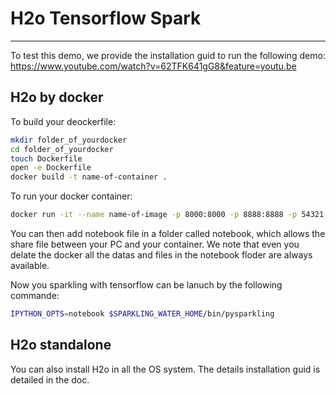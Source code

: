# H2o Tensorflow Spark
---
  To test this demo, we provide the installation guid to run the following demo:
  https://www.youtube.com/watch?v=62TFK641gG8&feature=youtu.be
## H2o by docker
To build your deockerfile:

```bash
mkdir folder_of_yourdocker
cd folder_of_yourdocker
touch Dockerfile
open -e Dockerfile
docker build -t name-of-container .
```

To run your docker container:
```bash
docker run -it --name name-of-image -p 8000:8000 -p 8888:8888 -p 54321:54321 -p 54322:54322 -p 6006:6006 -v /flodertoyournotebook/notebook:/notebook --rm name-of-container /bin/bash
```
You can then add notebook file in a folder called notebook, which allows the share file between your PC and your container. We note that even you delate the docker all the datas and files in the notebook floder are always available.

Now you sparkling with tensorflow can be lanuch by the following commande:
```bash
IPYTHON_OPTS=notebook $SPARKLING_WATER_HOME/bin/pysparkling
```

## H2o standalone
You can also install H2o in all the OS system. The details installation guid is detailed in the doc.



